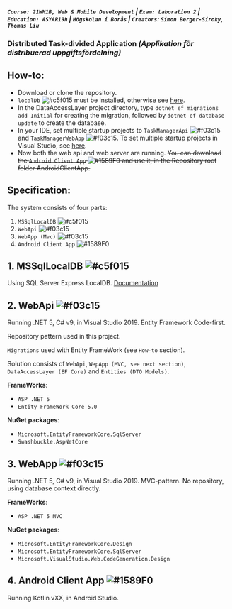 ##### `Course: 21WM1B, Web & Mobile Development` | `Exam: Laboration 2` | `Education: ASYAR19h` | `Högskolan i Borås` | `Creators`: `Simon Berger-Siroky`, `Thomas Liu`

### Distributed Task-divided Application *(Applikation för distribuerad uppgiftsfördelning)*

## How-to:
* Download or clone the repository. 
* `localDb` ![#c5f015](https://via.placeholder.com/15/c5f015/000000?text=+) must be installed, otherwise see [here](https://docs.microsoft.com/en-us/sql/database-engine/configure-windows/sql-server-express-localdb?view=sql-server-ver15).
* In the DataAccessLayer project directory, type ```dotnet ef migrations add Initial``` for creating the migration, followed by ```dotnet ef database update``` to create the database.
* In your IDE, set multiple startup projects to `TaskManagerApi` ![#f03c15](https://via.placeholder.com/15/f03c15/000000?text=+) and `TaskManagerWebApp` ![#f03c15](https://via.placeholder.com/15/f03c15/000000?text=+). To set multiple startup projects in Visual Studio, see [here](https://docs.microsoft.com/en-us/visualstudio/ide/how-to-set-multiple-startup-projects?view=vs-2019).
* Now both the web api and web server are running. <s>You can download the `Android Client App` ![#1589F0](https://via.placeholder.com/15/1589F0/000000?text=+) and use it, in the Repository root folder AndroidClientApp.</s>

## Specification:
The system consists of four parts:
1. `MSSqlLocalDB` ![#c5f015](https://via.placeholder.com/15/c5f015/000000?text=+)
2. `WebApi` ![#f03c15](https://via.placeholder.com/15/f03c15/000000?text=+)
3. `WebApp (Mvc)` ![#f03c15](https://via.placeholder.com/15/f03c15/000000?text=+)
4. `Android Client App` ![#1589F0](https://via.placeholder.com/15/1589F0/000000?text=+)

## 1. **MSSqlLocalDB** ![#c5f015](https://via.placeholder.com/15/c5f015/000000?text=+)
Using SQL Server Express LocalDB. [Documentation](https://docs.microsoft.com/en-us/sql/database-engine/configure-windows/sql-server-express-localdb?view=sql-server-ver15)

## 2. **WebApi** ![#f03c15](https://via.placeholder.com/15/f03c15/000000?text=+)
Running .NET 5, C# v9, in Visual Studio 2019. Entity Framework Code-first. 

Repository pattern used in this project.

`Migrations` used with Entity FrameWork (see `How-to` section).

Solution consists of `WebApi`, `WepApp (MVC, see next section)`, `DataAccessLayer (EF Core)` and `Entities (DTO Models)`.

**FrameWorks**:
* `ASP .NET 5`
* `Entity FrameWork Core 5.0`

**NuGet packages**: 
* `Microsoft.EntityFrameworkCore.SqlServer`
* `Swashbuckle.AspNetCore`

## 3. **WebApp** ![#f03c15](https://via.placeholder.com/15/f03c15/000000?text=+)
Running .NET 5, C# v9, in Visual Studio 2019. MVC-pattern. No repository, using database context directly.

**FrameWorks**:
* `ASP .NET 5 MVC`

**NuGet packages**: 
* `Microsoft.EntityFrameworkCore.Design`
* `Microsoft.EntityFrameworkCore.SqlServer`
* `Microsoft.VisualStudio.Web.CodeGeneration.Design`

## 4. **Android Client App** ![#1589F0](https://via.placeholder.com/15/1589F0/000000?text=+)
Running Kotlin vXX, in Android Studio. 
